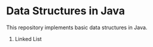 # Data Structures in Java

This repository implements basic data structures in Java.

1. Linked List

